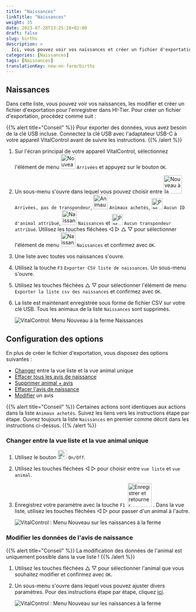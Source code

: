 ```yaml
---
title: "Naissances"
linkTitle: "Naissances"
weight: 35
date: 2023-07-28T13:25:28+02:00
draft: false
slug: births
description: >
  Ici, vous pouvez voir vos naissances et créer un fichier d'exportation.
categories: [Naissances]
tags: [Naissances]
translationKey: new-on-farm/births
---
```

## Naissances

Dans cette liste, vous pouvez voir vos naissances, les modifier et créer un fichier d'exportation pour l'enregistrer dans HI-Tier. Pour créer un fichier d'exportation, procédez comme suit :

{{% alert title="Conseil" %}}
Pour exporter des données, vous avez besoin de la clé USB incluse. Connectez la clé USB avec l'adaptateur USB-C à votre appareil VitalControl avant de suivre les instructions.
{{% /alert %}}

1. Sur l'écran principal de votre appareil VitalControl, sélectionnez l'élément de menu <img src="/icons/main/new-on-farm.svg" width="40" align="bottom" alt="Nouveau à la ferme" /> `Arrivées` et appuyez sur le bouton `OK`.

2. Un sous-menu s'ouvre dans lequel vous pouvez choisir entre <img src="/icons/registration/new-on-farm-no-transponder.svg" width="50" align="bottom" alt="Nouveau à la ferme, sans transpondeur" /> `Arrivées, pas de transpondeur`, <img src="/icons/main/new-on-farm.svg" width="40" align="bottom" alt="Animaux achetés" /> `Animaux achetés`, <img src="/icons/registration/no-eartag-number.svg" width="30" align="bottom" alt="Pas de numéro national d'identification animale" /> `Aucun ID d'animal attribué`, <img src="/icons/main/births.svg" width="40" align="bottom" alt="Naissances" /> `Naissances` et <img src="/icons/registration/no-transponder.svg" width="30" align="bottom" alt="Pas de transpondeur attribué" /> `Aucun transpondeur attribué`. Utilisez les touches fléchées ◁ ▷ △ ▽ pour sélectionner l'élément de menu <img src="/icons/main/births.svg" width="40" align="bottom" alt="Naissances" /> `Naissances` et confirmez avec `OK`.

3. Une liste avec toutes vos naissances s'ouvre.

4. Utilisez la touche `F3` `Exporter CSV liste de naissances`. Un sous-menu s'ouvre.

5. Utilisez les touches fléchées △ ▽ pour sélectionner l'élément de menu `Exporter la liste csv des naissances` et confirmez avec `OK`.

6. La liste est maintenant enregistrée sous forme de fichier CSV sur votre clé USB. Tous les animaux de la liste `Naissances` sont supprimés.

    ![VitalControl: Menu Nouveau à la ferme Naissances](../images/births.png "Naissances")

## Configuration des options

En plus de créer le fichier d'exportation, vous disposez des options suivantes :

- [Changer](#changer-entre-la-vue-liste-et-la-vue-animal-unique) entre la vue liste et la vue animal unique
- [Effacer tous les avis de naissance](../purchased-animals/#effacer-toutes-les-notifications-dachat)
- [Supprimer animal + avis](../purchased-animals/#supprimer-un-animal--avis-dachat)
- [Effacer l'avis de naissance](../purchased-animals/#effacer-lavis-dachat)
- [Modifier](#modifier-les-données-de-lavis-de-naissance) un avis

{{% alert title="Conseil" %}}
Certaines actions sont identiques aux actions dans la liste `Animaux achetés`. Suivez les liens vers les instructions étape par étape. Ouvrez toujours la liste `Naissances` en premier comme décrit dans les instructions ci-dessus.
{{% /alert %}}

### Changer entre la vue liste et la vue animal unique

1. Utilisez le bouton <img src="/icons/gear.svg" width="25" align="bottom" alt="Engrenage" /> `On/Off`.

2. Utilisez les touches fléchées ◁ ▷ pour choisir entre `vue liste` et `vue animal`.

3. Enregistrez votre paramètre avec la touche `F1` &nbsp;<img src="/icons/footer/save_exit.svg" width="65" align="bottom" alt="Enregistrer et retourner" />&nbsp;. Dans la vue liste, utilisez les touches fléchées ◁ ▷ pour passer d'un animal à l'autre.

    ![VitalControl : Menu Nouveau sur les naissances à la ferme](../images/change.png "Changer entre la vue liste et la vue animal unique")

### Modifier les données de l'avis de naissance

{{% alert title="Conseil" %}}
La modification des données de l'animal est uniquement possible dans la vue liste !
{{% /alert %}}

1. Utilisez les touches fléchées △ ▽ pour sélectionner l'animal que vous souhaitez modifier et confirmez avec `OK`.

2. Un sous-menu s'ouvre dans lequel vous pouvez ajuster divers paramètres. Pour des instructions étape par étape, cliquez [ici](/fr/docs/new/calving/#register-a-calving).

    ![VitalControl : Menu Nouveau sur les naissances à la ferme](../images/edit2.png "Modifier un avis de naissance")
